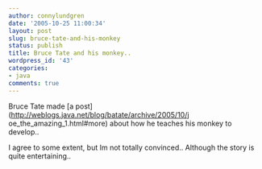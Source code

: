 ```yaml
---
author: connylundgren
date: '2005-10-25 11:00:34'
layout: post
slug: bruce-tate-and-his-monkey
status: publish
title: Bruce Tate and his monkey..
wordpress_id: '43'
categories:
- java
comments: true
---
```


Bruce Tate made [a post](http://weblogs.java.net/blog/batate/archive/2005/10/j
oe_the_amazing_1.html#more) about how he teaches his monkey to develop..

I agree to some extent, but Im not totally convinced.. Although the story is
quite entertaining..

